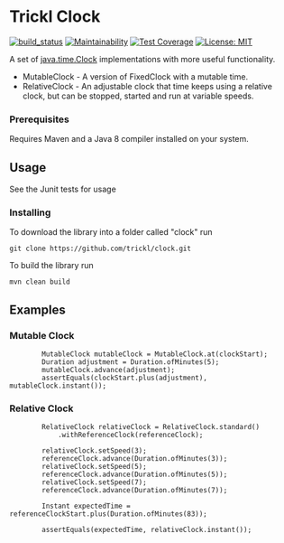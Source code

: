 # Trickl Clock

[![build_status](https://travis-ci.com/trickl/clock.svg?branch=master)](https://travis-ci.com/trickl/clock)
[![Maintainability](https://api.codeclimate.com/v1/badges/6039371d2409365c76dc/maintainability)](https://codeclimate.com/github/trickl/clock/maintainability)
[![Test Coverage](https://api.codeclimate.com/v1/badges/6039371d2409365c76dc/test_coverage)](https://codeclimate.com/github/trickl/clock/test_coverage)
[![License: MIT](https://img.shields.io/badge/License-MIT-yellow.svg)](https://opensource.org/licenses/MIT)

A set of [java.time.Clock](https://docs.oracle.com/javase/8/docs/api/java/time/Clock.html) implementations with more useful functionality.

* MutableClock - A version of FixedClock with a mutable time.
* RelativeClock - An adjustable clock that time keeps using a relative clock, but can be stopped, started and run at variable speeds.

### Prerequisites

Requires Maven and a Java 8 compiler installed on your system.

## Usage

See the Junit tests for usage

### Installing

To download the library into a folder called "clock" run

```
git clone https://github.com/trickl/clock.git
```

To build the library run

```
mvn clean build
```

## Examples

### Mutable Clock
```
        MutableClock mutableClock = MutableClock.at(clockStart);
        Duration adjustment = Duration.ofMinutes(5);
        mutableClock.advance(adjustment);
        assertEquals(clockStart.plus(adjustment), mutableClock.instant());
```
### Relative Clock
```
        RelativeClock relativeClock = RelativeClock.standard()
            .withReferenceClock(referenceClock);

        relativeClock.setSpeed(3);
        referenceClock.advance(Duration.ofMinutes(3));
        relativeClock.setSpeed(5);
        referenceClock.advance(Duration.ofMinutes(5));
        relativeClock.setSpeed(7);
        referenceClock.advance(Duration.ofMinutes(7));

        Instant expectedTime = referenceClockStart.plus(Duration.ofMinutes(83));

        assertEquals(expectedTime, relativeClock.instant());
```
